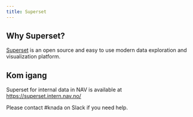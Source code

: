 ```yaml
---
title: Superset
---
```


## Why Superset?

<a href="https://superset.apache.org/">Superset</a> is an open source and easy to use modern data exploration and visualization platform.

## Kom igang

Superset for internal data in NAV is available at <a href="https://superset.apache.org/">https://superset.intern.nav.no/</a>

Please contact #knada on Slack if you need help. 